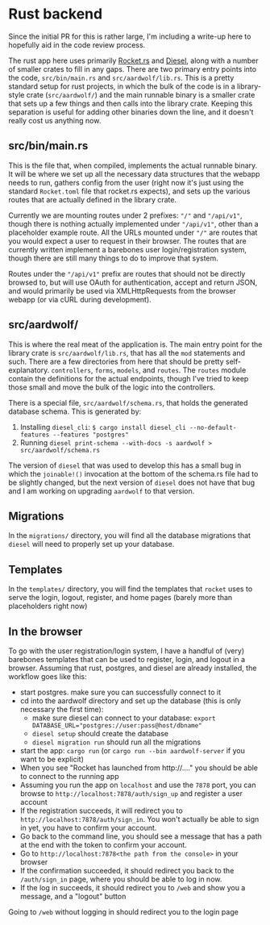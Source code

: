 # Rust backend

Since the initial PR for this is rather large, I'm including a write-up
here to hopefully aid in the code review process.

The rust app here uses primarily [Rocket.rs](https://rocket.rs) and
[Diesel](https://diesel.rs), along with a number of smaller crates to
fill in any gaps. There are two primary entry points into the code,
`src/bin/main.rs` and `src/aardwolf/lib.rs`. This is a pretty standard
setup for rust projects, in which the bulk of the code is in a
library-style crate (`src/aardwolf/`) and the main runnable binary
is a smaller crate that sets up a few things and then calls into the
library crate. Keeping this separation is useful for adding other
binaries down the line, and it doesn't really cost us anything now.

## src/bin/main.rs

This is the file that, when compiled, implements the actual runnable
binary. It will be where we set up all the necessary data structures
that the webapp needs to run, gathers config from the user (right now
it's just using the standard `Rocket.toml` file that rocket.rs expects),
and sets up the various routes that are actually defined in the library
crate.

Currently we are mounting routes under 2 prefixes: `"/"` and
`"/api/v1"`, though there is nothing actually implemented under
`"/api/v1"`, other than a placeholder example route. All the URLs
mounted under `"/"` are routes that you would expect a user to request
in their browser. The routes that are currently written implement a
barebones user login/registration system, though there are still many
things to do to improve that system.

Routes under the `"/api/v1"` prefix are routes that should not be
directly browsed to, but will use OAuth for authentication, accept and
return JSON, and would primarily be used via XMLHttpRequests from the
browser webapp (or via cURL during development).

## src/aardwolf/

This is where the real meat of the application is. The main entry point
for the library crate is `src/aardwolf/lib.rs`, that has all the `mod`
statements and such. There are a few directories from here that should
be pretty self-explanatory. `controllers`, `forms`, `models`, and
`routes`. The `routes` module contain the definitions for the actual
endpoints, though I've tried to keep those small and move the bulk of
the logic into the controllers.

There is a special file, `src/aardwolf/schema.rs`, that holds the
generated database schema. This is generated by:

  1. Installing `diesel_cli`: `$ cargo install diesel_cli --no-default-features --features "postgres"`
  2. Running `diesel print-schema --with-docs -s aardwolf > src/aardwolf/schema.rs`

The version of `diesel` that was used to develop this has a small bug in
which the `joinable!()` invocation at the bottom of the schema.rs file
had to be slightly changed, but the next version of `diesel` does not
have that bug and I am working on upgrading `aardwolf` to that version.

## Migrations

In the `migrations/` directory, you will find all the database
migrations that `diesel` will need to properly set up your database.

## Templates

In the `templates/` directory, you will find the templates that `rocket`
uses to serve the login, logout, register, and home pages (barely more
than placeholders right now)

## In the browser

To go with the user registration/login system, I have a handful of
(very) barebones templates that can be used to register, login, and
logout in a browser. Assuming that rust, postgres, and diesel are
already installed, the workflow goes like this:

  * start postgres. make sure you can successfully connect to it
  * cd into the aardwolf directory and set up the database (this is only
    necessary the first time):
    * make sure diesel can connect to your database:
      `export DATABASE_URL="postgres://user:pass@host/dbname"`
    * `diesel setup` should create the database
    * `diesel migration run` should run all the migrations
  * start the app: `cargo run` (or `cargo run --bin aardwolf-server` if
    you want to be explicit)
  * When you see "Rocket has launched from http://...." you should be
    able to connect to the running app
  * Assuming you run the app on `localhost` and use the `7878` port, you
    can browse to `http://localhost:7878/auth/sign_up` and register a
    user account
  * If the registration succeeds, it will redirect you to
    `http://localhost:7878/auth/sign_in`. You won't actually be able to
    sign in yet, you have to confirm your account.
  * Go back to the command line, you should see a message that has a
    path at the end with the token to confirm your account.
  * Go to `http://localhost:7878<the path from the console>` in your
    browser
  * If the confirmation succeeded, it should redirect you back to the
    `/auth/sign_in` page, where you should be able to log in now.
  * If the log in succeeds, it should redirect you to `/web` and show
    you a message, and a "logout" button

Going to `/web` without logging in should redirect you to the login page

